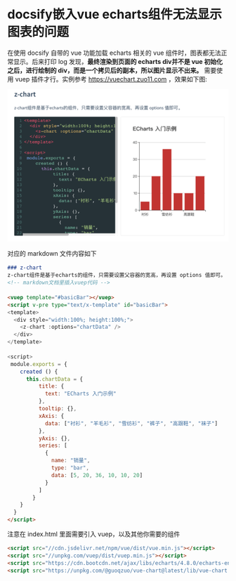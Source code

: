 # docsify嵌入vue echarts组件无法显示图表的问题
在使用 docsify 自带的 vue 功能加载 echarts 相关的 vue 组件时，图表都无法正常显示。后来打印 log 发现，**最终渲染到页面的 echarts div并不是 vue 初始化之后，进行绘制的 div，而是一个拷贝后的副本，所以图片显示不出来。** 需要使用 vuep 插件才行。实例参考 https://vuechart.zuo11.com ，效果如下图:

![z_chart_doc.png](../../../images/blog/vue/z_chart_doc.png)

对应的 markdown 文件内容如下

```markdown
### z-chart
z-chart组件是基于echarts的组件，只需要设置父容器的宽高，再设置 options 值即可。
<!-- markdown文档里插入vuep代码 -->

<vuep template="#basicBar"></vuep>
<script v-pre type="text/x-template" id="basicBar">
<template>
  <div style="width:100%; height:100%;">
    <z-chart :options="chartData" />
  </div>
</template>

<script>
 module.exports = {
    created () {
      this.chartData = {
          title: {
            text: "ECharts 入门示例"
          },
          tooltip: {},
          xAxis: {
            data: ["衬衫", "羊毛衫", "雪纺衫", "裤子", "高跟鞋", "袜子"]
          },
          yAxis: {},
          series: [
            {
              name: "销量",
              type: "bar",
              data: [5, 20, 36, 10, 10, 20]
            }
          ]
        }
    }
  }
</script>
```
注意在 index.html 里面需要引入 vuep，以及其他你需要的组件
```html
<script src="//cdn.jsdelivr.net/npm/vue/dist/vue.min.js"></script>
<script src="//unpkg.com/vuep/dist/vuep.min.js"></script>
<script src="https://cdn.bootcdn.net/ajax/libs/echarts/4.8.0/echarts-en.common.min.js"></script>
<script src="https://unpkg.com/@guoqzuo/vue-chart@latest/lib/vue-chart.umd.min.js"></script>
```